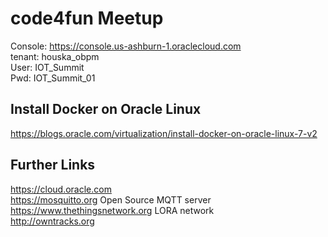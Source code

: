 # code4fun Meetup

Console: https://console.us-ashburn-1.oraclecloud.com <br>
tenant:	houska_obpm<br>
User:		IOT_Summit<br>
Pwd:		IOT_Summit_01<br>


## Install Docker on Oracle Linux 
https://blogs.oracle.com/virtualization/install-docker-on-oracle-linux-7-v2

## Further Links <br>
https://cloud.oracle.com <br> 
https://mosquitto.org  Open Source MQTT server <br> 
https://www.thethingsnetwork.org  LORA network <br> 
http://owntracks.org <br>
